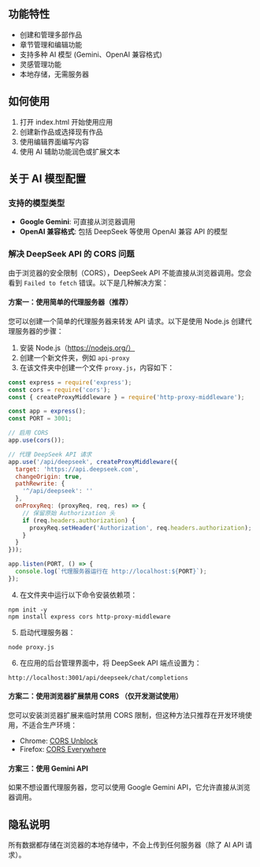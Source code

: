 ## 功能特性

- 创建和管理多部作品
- 章节管理和编辑功能
- 支持多种 AI 模型 (Gemini、OpenAI 兼容格式)
- 灵感管理功能
- 本地存储，无需服务器

## 如何使用

1. 打开 index.html 开始使用应用
2. 创建新作品或选择现有作品
3. 使用编辑界面编写内容
4. 使用 AI 辅助功能润色或扩展文本

## 关于 AI 模型配置

### 支持的模型类型

- **Google Gemini**: 可直接从浏览器调用
- **OpenAI 兼容格式**: 包括 DeepSeek 等使用 OpenAI 兼容 API 的模型

### 解决 DeepSeek API 的 CORS 问题

由于浏览器的安全限制（CORS），DeepSeek API 不能直接从浏览器调用。您会看到 `Failed to fetch` 错误。以下是几种解决方案：

#### 方案一：使用简单的代理服务器（推荐）

您可以创建一个简单的代理服务器来转发 API 请求。以下是使用 Node.js 创建代理服务器的步骤：

1. 安装 Node.js（https://nodejs.org/）
2. 创建一个新文件夹，例如 `api-proxy`
3. 在该文件夹中创建一个文件 `proxy.js`，内容如下：

```javascript
const express = require('express');
const cors = require('cors');
const { createProxyMiddleware } = require('http-proxy-middleware');

const app = express();
const PORT = 3001;

// 启用 CORS
app.use(cors());

// 代理 DeepSeek API 请求
app.use('/api/deepseek', createProxyMiddleware({
  target: 'https://api.deepseek.com',
  changeOrigin: true,
  pathRewrite: {
    '^/api/deepseek': ''
  },
  onProxyReq: (proxyReq, req, res) => {
    // 保留原始 Authorization 头
    if (req.headers.authorization) {
      proxyReq.setHeader('Authorization', req.headers.authorization);
    }
  }
}));

app.listen(PORT, () => {
  console.log(`代理服务器运行在 http://localhost:${PORT}`);
});
```

4. 在文件夹中运行以下命令安装依赖项：
```
npm init -y
npm install express cors http-proxy-middleware
```

5. 启动代理服务器：
```
node proxy.js
```

6. 在应用的后台管理界面中，将 DeepSeek API 端点设置为：
```
http://localhost:3001/api/deepseek/chat/completions
```

#### 方案二：使用浏览器扩展禁用 CORS （仅开发测试使用）

您可以安装浏览器扩展来临时禁用 CORS 限制，但这种方法只推荐在开发环境使用，不适合生产环境：

- Chrome: [CORS Unblock](https://chrome.google.com/webstore/detail/cors-unblock/lfhmikememgdcahcdlaciloancbhjino)
- Firefox: [CORS Everywhere](https://addons.mozilla.org/en-US/firefox/addon/cors-everywhere/)

#### 方案三：使用 Gemini API

如果不想设置代理服务器，您可以使用 Google Gemini API，它允许直接从浏览器调用。

## 隐私说明

所有数据都存储在浏览器的本地存储中，不会上传到任何服务器（除了 AI API 请求）。 
